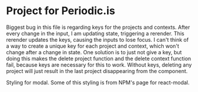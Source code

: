 # Project for Periodic.is

Biggest bug in this file is regarding keys for the projects and contexts. 
After every change in the input, I am updating state, triggering a rerender. This rerender updates the keys, causing the inputs to lose focus.
I can't think of a way to create a unique key for each project and context, which won't change after a change in state.
One solution is to just not give a key, but doing this makes the delete project function and the delete context function fail, because keys are necessary for this to work.
Without keys, deleting any project will just result in the last project disappearing from the component.

Styling for modal. Some of this styling is from NPM's page for react-modal.
